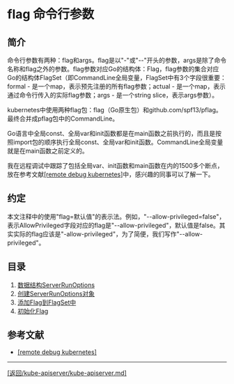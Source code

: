 flag 命令行参数
=================================================================
## 简介
命令行参数有两种：flag和args。flag是以"-"或"--"开头的参数，args是除了命令名称和flag之外的参数。flag参数对应Go的结构体：Flag，flag参数的集合对应Go的结构体FlagSet（即CommandLine全局变量，FlagSet中有3个字段很重要：formal - 是一个map，表示预先注册的所有flag参数；actual - 是一个map，表示通过命令行传入的实际flag参数；args - 是一个string slice，表示args参数）。

kubernetes中使用两种flag包：flag（Go原生包）和github.com/spf13/pflag。最终合并成pflag包中的CommandLine。

Go语言中全局const、全局var和init函数都是在main函数之前执行的，而且是按照import包的顺序执行全局const、全局var和init函数。CommandLine全局变量就是在main函数之前定义的。

我在远程调试中跟踪了包括全局var、init函数和main函数在内的1500多个断点，放在参考文献[[remote debug kubernetes]](../../reference/remote-debug/remote-debug.md/)中，感兴趣的同事可以了解一下。

## 约定
本文注释中的使用"flag=默认值"的表示法。例如，"--allow-privileged=false"，表示AllowPrivileged字段对应的flag是"--allow-privileged"，默认值是false。其实实际的flag应该是"-allow-privileged"，为了简便，我们写作"--allow-privileged"。

## 目录
1. [数据结构ServerRunOptions]()
2. [创建ServerRunOptions对象]()
3. [添加Flag到FlagSet中]()
4. [初始化Flag]()

## 参考文献
* [[remote debug kubernetes]](../../reference/remote-debug/remote-debug.md/)

_______________________________________________________________________
[[返回/kube-apiserver/kube-apiserver.md]](../kube-apiserver.md) 